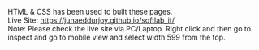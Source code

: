 HTML & CSS has been used to built these pages. 
<br>
Live Site: https://junaeddurjoy.github.io/softlab_it/
<br>
Note: Please check the live site via PC/Laptop. Right click and then go to inspect and go to mobile view and select width:599 from the top.

